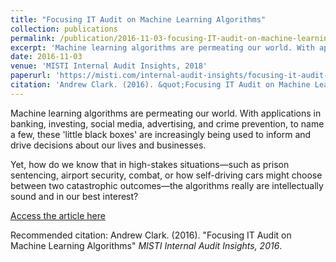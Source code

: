 ```yaml
---
title: "Focusing IT Audit on Machine Learning Algorithms"
collection: publications
permalink: /publication/2016-11-03-focusing-IT-audit-on-machine-learning-algorithms
excerpt: 'Machine learning algorithms are permeating our world. With applications in banking, investing, social media, advertising, and crime prevention, to name a few, these little black boxes are increasingly being used to inform and drive decisions about our lives and businesses.'
date: 2016-11-03
venue: 'MISTI Internal Audit Insights, 2018'
paperurl: 'https://misti.com/internal-audit-insights/focusing-it-audit-on-machine-learning-algorithms'
citation: 'Andrew Clark. (2016). &quot;Focusing IT Audit on Machine Learning Algorithms&quot; <i>MISTI Internal Audit Insights, 2016</i>.'
---
```

Machine learning algorithms are permeating our world. With applications in banking, investing, social media, advertising, and crime prevention, to name a few, these 'little black boxes' are increasingly being used to inform and drive decisions about our lives and businesses.

Yet, how do we know that in high-stakes situations—such as prison sentencing, airport security, combat, or how self-driving cars might choose between two catastrophic outcomes—the algorithms really are intellectually sound and in our best interest?

[Access the article here](https://misti.com/internal-audit-insights/focusing-it-audit-on-machine-learning-algorithms)

Recommended citation: Andrew Clark. (2016). "Focusing IT Audit on Machine Learning Algorithms" <i>MISTI Internal Audit Insights, 2016</i>.
